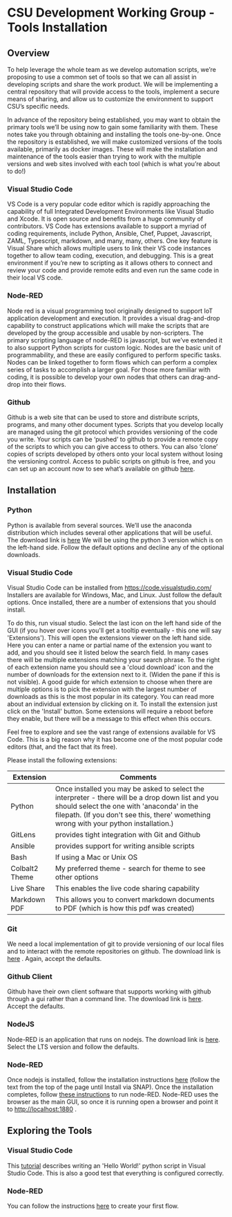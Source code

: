 # CSU Development Working Group - Tools Installation

## Overview

To help leverage the whole team as we develop automation scripts, we’re proposing to use a common set of tools so that we can all assist in developing scripts and share the work product. We will be implementing a central repository that will provide access to the tools, implement a secure means of sharing, and allow us to customize the environment to support CSU’s specific needs.

In advance of the repository being established, you may want to obtain the primary tools we’ll be using now to gain some familiarity with them. These notes take you through obtaining and installing the tools one-by-one. Once the repository is established, we will make customized versions of the tools available, primarily as docker images. These will make the installation and maintenance of the tools easier than trying to work with the multiple versions and web sites involved with each tool (which is what you’re about to do!)

### Visual Studio Code

VS Code is a very popular code editor which is rapidly approaching the capability of full Integrated Development Environments like Visual Studio and Xcode. It is open source and benefits from a huge community of contributors. VS Code has extensions available to support a myriad of coding requirements, include Python, Ansible, Chef, Puppet, Javascript, ZAML, Typescript, markdown, and many, many, others. One key feature is Visual Share which allows multiple users to link their VS code instances together to allow team coding, execution, and debugging. This is a great environment if you’re new to scripting as it allows others to connect and review your code and provide remote edits and even run the same code in their local VS code.

### Node-RED

Node red is a visual programming tool originally designed to support IoT application development and execution. It provides a visual drag-and-drop capability to construct applications which will make the scripts that are developed by the group accessible and usable by non-scripters. The primary scripting language of node-RED is javascript, but we’ve extended it to also support Python scripts for custom logic. Nodes are the basic unit of programmability, and these are easily configured to perform specific tasks. Nodes can be linked together to form flows which can perform a complex series of tasks to accomplish a larger goal. For those more familiar with coding, it is possible to develop your own nodes that others can drag-and-drop into their flows.

### Github

Github is a web site that can be used to store and distribute scripts, programs, and many other document types. Scripts that you develop locally are managed using the git protocol which provides versioning of the code you write. Your scripts can be ‘pushed’ to github to provide a remote copy of the scripts to which you can give access to others. You can also ‘clone’ copies of scripts developed by others onto your local system without losing the versioning control. Access to public scripts on github is free, and you can set up an account now to see what’s available on github [here](https://github.com).

## Installation

### Python

Python is available from several sources. We’ll use the anaconda distribution which includes several other applications that will be useful. The download link is [here](https://www.anaconda.com/distribution/#download-section) We will be using the python 3 version which is on the left-hand side. Follow the default options and decline any of the optional downloads.

### Visual Studio Code

Visual Studio Code can be installed from https://code.visualstudio.com/ Installers are available for Windows, Mac, and Linux. Just follow the default options. Once installed, there are a number of extensions that you should install. 

To do this, run visual studio. Select the last icon on the left hand side of the GUI (if you hover over icons you'll get a tooltip eventually - this one will say 'Extensions'). This will open the extensions viewer on the left hand side. Here you can enter a name or partial name of the extension you want to add, and you should see it listed below the search field. In many cases there will be multiple extensions matching your search phrase. To the right of each extension name you should see a 'cloud download' icon and the number of downloads for the extension next to it. (Widen the pane if this is not visible). A good guide for which extension to choose when there are multiple options is to pick the extension with the largest number of downloads as this is the most popular in its category. You can read more about an individual extension by clicking on it. To install the extension just click on the 'Install' button. Some extensions will require a reboot before they enable, but there will be a message to this effect when this occurs.

Feel free to explore and see the vast range of extensions available for VS Code. This is a big reason why it has become one of the most popular code editors (that, and the fact that its free).

Please install the following extensions:


Extension | Comments
---------- | ---------------
Python | Once installed you may be asked to select the interpreter - there will be a drop down list and you should select the one with 'anaconda' in the filepath. (If you don't see this, there' womething wrong with your python installation.)
GitLens | provides tight integration with Git and Github
Ansible | provides support for writing ansible scripts
Bash | If using a Mac or Unix OS
Colbalt2 Theme | My preferred theme - search for theme to see other options
Live Share | This enables the live code sharing capability
Markdown PDF | This allows you to convert markdown documents to PDF (which is how this pdf was created)


### Git

We need a local implementation of git to provide versioning of our local files and to interact with the remote repositories on github. The download link is [here](https://git-scm.com/downloads) . Again, accept the defaults.

### Github Client

Github have their own client software that supports working with github through a gui rather than a command line. The download link is [here](https://desktop.github.com/). Accept the defaults.

### NodeJS

Node-RED is an application that runs on nodejs. The download link is [here](https://nodejs.org/en/). Select the LTS version and follow the defaults.

### Node-RED

Once nodejs is installed, follow the installation instructions [here](https://nodered.org/docs/getting-started/installation) (follow the text from the top of the page until Install via SNAP). Once the installation completes, follow [these instructions](https://nodered.org/docs/getting-started/running) to run node-RED. Node-RED uses the browser as the main GUI, so once it is running open a browser and point it to [http://localhost:1880](http://localhost:1880) .

## Exploring the Tools

### Visual Studio Code
This [tutorial](https://code.visualstudio.com/docs/python/python-tutorial) describes writing an 'Hello World!' python script in Visual Studio Code. This is also a good test that everything is configured correctly.

### Node-RED

You can follow the instructions [here](https://nodered.org/docs/getting-started/first-flow) to create your first flow.
